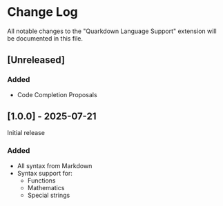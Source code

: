 # Change Log

All notable changes to the "Quarkdown Language Support" extension will be documented in this file.

## [Unreleased]

### Added

- Code Completion Proposals

## [1.0.0] - 2025-07-21

Initial release

### Added

- All syntax from Markdown
- Syntax support for:
  - Functions
  - Mathematics
  - Special strings